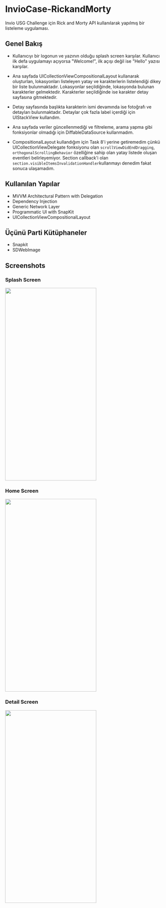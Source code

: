 # InvioCase-RickandMorty
Invio USG Challenge için Rick and Morty API kullanılarak yapılmış bir listeleme uygulaması.

## Genel Bakış
- Kullanıcıyı bir logonun ve yazının olduğu splash screen karşılar. Kullanıcı ilk defa uygulamayı açıyorsa "Welcome!", ilk açışı değil ise "Hello"
yazısı karşılar.
- Ana sayfada UICollectionViewCompositionalLayout kullanarak oluşturlan, lokasyonları listeleyen yatay ve karakterlerin listelendiği dikey bir liste 
bulunmaktadır. Lokasyonlar seçildiğinde, lokasyonda bulunan karakterler gelmektedir. Karakterler seçildiğinde ise karakter detay sayfasına gitmektedir.

- Detay sayfasında başlıkta karakterin ismi devamında ise fotoğrafı ve detayları bulunmaktadır. Detaylar çok fazla label içerdiği için UIStackView kullandım.

- Ana sayfada veriler güncellenmediği ve filtreleme, arama yapma gibi fonksiyonlar olmadığı için DiffableDataSource kullanmadım.

- CompositionalLayout kullandığım için Task 8'i yerine getiremedim çünkü UICollectionViewDelegate fonksiyonu olan
```scrollViewDidEndDragging```, ```orthogonalScrollingBehavior``` özelliğine sahip olan yatay listede oluşan eventleri belirleyemiyor. Section callback'i olan ```section.visibleItemsInvalidationHandler```kullanmayı denedim fakat sonuca ulaşamadım.

## Kullanılan Yapılar 
- MVVM Architectural Pattern with Delegation
- Dependency Injection
- Generic Network Layer
- Programmatic UI with SnapKit
- UICollectionViewCompositionalLayout

## Üçünü Parti Kütüphaneler
- Snapkit
- SDWebImage

## Screenshots
### Splash Screen
<img src="https://user-images.githubusercontent.com/83546571/230061689-357f9db7-bcfe-4e2c-b711-90eedceb71f7.png" width="294" height="620" />

### Home Screen
<img src="https://user-images.githubusercontent.com/83546571/228595116-43b71f86-81cf-465e-935a-f205ecc291b6.png" width="294" height="620" />

### Detail Screen
<img src="https://user-images.githubusercontent.com/83546571/229820265-f2542dc4-cf86-404f-855a-1c96a205b6a3.png" width="294" height="620" />
